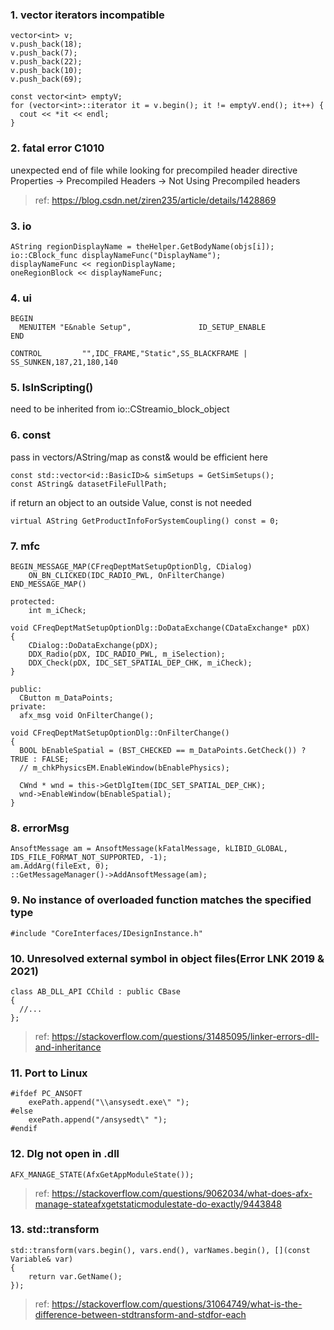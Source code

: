 ### 1. vector iterators incompatible
```
vector<int> v;
v.push_back(18);
v.push_back(7);
v.push_back(22);
v.push_back(10);
v.push_back(69);

const vector<int> emptyV;
for (vector<int>::iterator it = v.begin(); it != emptyV.end(); it++) {
  cout << *it << endl;
}
```

### 2. fatal error C1010
unexpected end of file while looking for precompiled header directive  
Properties -> Precompiled Headers -> Not Using Precompiled headers
> ref: https://blog.csdn.net/ziren235/article/details/1428869

### 3. io
```
AString regionDisplayName = theHelper.GetBodyName(objs[i]);
io::CBlock_func displayNameFunc("DisplayName");
displayNameFunc << regionDisplayName;
oneRegionBlock << displayNameFunc;
```

### 4. ui
```
BEGIN
  MENUITEM "E&nable Setup",               ID_SETUP_ENABLE
END
```

```
CONTROL         "",IDC_FRAME,"Static",SS_BLACKFRAME | SS_SUNKEN,187,21,180,140
```


### 5. IsInScripting()
need to be inherited from io::CStreamio_block_object

### 6. const
pass in vectors/AString/map as const& would be efficient here
```
const std::vector<id::BasicID>& simSetups = GetSimSetups();
const AString& datasetFileFullPath;
```

if return an object to an outside Value, const is not needed
```
virtual AString GetProductInfoForSystemCoupling() const = 0;
```

### 7. mfc
```
BEGIN_MESSAGE_MAP(CFreqDeptMatSetupOptionDlg, CDialog)
	ON_BN_CLICKED(IDC_RADIO_PWL, OnFilterChange)
END_MESSAGE_MAP()
```

```
protected:
	int m_iCheck;

void CFreqDeptMatSetupOptionDlg::DoDataExchange(CDataExchange* pDX)
{
	CDialog::DoDataExchange(pDX);
	DDX_Radio(pDX, IDC_RADIO_PWL, m_iSelection);
	DDX_Check(pDX, IDC_SET_SPATIAL_DEP_CHK, m_iCheck);
}
```

```
public:
  CButton m_DataPoints;
private:
  afx_msg void OnFilterChange();

void CFreqDeptMatSetupOptionDlg::OnFilterChange()
{
  BOOL bEnableSpatial = (BST_CHECKED == m_DataPoints.GetCheck()) ? TRUE : FALSE;
  // m_chkPhysicsEM.EnableWindow(bEnablePhysics);

  CWnd * wnd = this->GetDlgItem(IDC_SET_SPATIAL_DEP_CHK);
  wnd->EnableWindow(bEnableSpatial);
}
```

### 8. errorMsg
```
AnsoftMessage am = AnsoftMessage(kFatalMessage, kLIBID_GLOBAL, IDS_FILE_FORMAT_NOT_SUPPORTED, -1);
am.AddArg(fileExt, 0);
::GetMessageManager()->AddAnsoftMessage(am);
```

### 9. No instance of overloaded function matches the specified type
```
#include "CoreInterfaces/IDesignInstance.h"
```

### 10. Unresolved external symbol in object files(Error LNK 2019 & 2021)
```
class AB_DLL_API CChild : public CBase
{
  //...
};
```
> ref: https://stackoverflow.com/questions/31485095/linker-errors-dll-and-inheritance


### 11. Port to Linux 
```
#ifdef PC_ANSOFT
    exePath.append("\\ansysedt.exe\" ");
#else
    exePath.append("/ansysedt\" ");
#endif
```
### 12. Dlg not open in .dll
```
AFX_MANAGE_STATE(AfxGetAppModuleState());
```
> ref: https://stackoverflow.com/questions/9062034/what-does-afx-manage-stateafxgetstaticmodulestate-do-exactly/9443848

### 13. std::transform
```
std::transform(vars.begin(), vars.end(), varNames.begin(), [](const Variable& var)
{
    return var.GetName();
});
```
> ref: https://stackoverflow.com/questions/31064749/what-is-the-difference-between-stdtransform-and-stdfor-each

